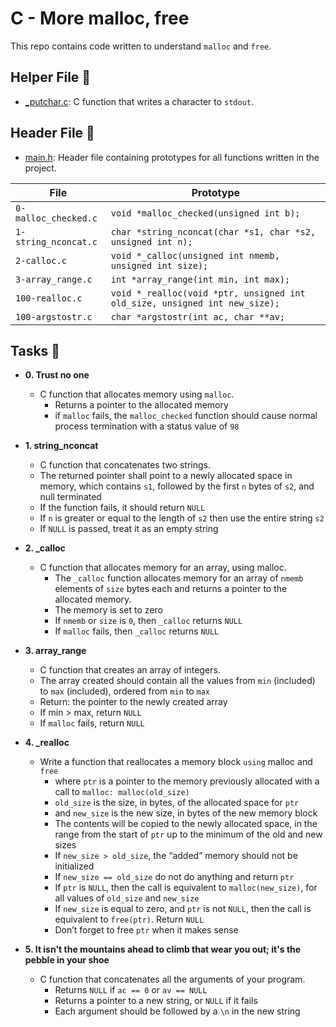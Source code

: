 # C - More malloc, free

This repo contains code written to understand `malloc` and `free`.

## Helper File :raised_hands:

* [_putchar.c](./_putchar.c): C function that writes a character to `stdout`.

## Header File :file_folder:

* [main.h](./main.h): Header file containing prototypes for all
functions written in the project.

| File                     | Prototype                                                                 |
| ------------------------ | --------------------------------                                          |
| `0-malloc_checked.c`     | `void *malloc_checked(unsigned int b);`                                   |
| `1-string_nconcat.c`     | `char *string_nconcat(char *s1, char *s2, unsigned int n);`               |
| `2-calloc.c`             | `void *_calloc(unsigned int nmemb, unsigned int size);`                   |
| `3-array_range.c`        | `int *array_range(int min, int max);`                                     |
| `100-realloc.c`          | `void *_realloc(void *ptr, unsigned int old_size, unsigned int new_size);`|
| `100-argstostr.c`        | `char *argstostr(int ac, char **av;`                                      |

## Tasks :page_with_curl:

* **0. Trust no one**
  * C function that allocates memory using `malloc`.
     * Returns a pointer to the allocated memory
     * if `malloc` fails, the `malloc_checked` function should cause normal process termination with a status value of `98`

* **1. string_nconcat**
  * C function that concatenates two strings.
  * The returned pointer shall point to a newly allocated space in memory, which contains `s1`, followed by the first `n` bytes of `s2`, and null terminated
  * If the function fails, it should return `NULL`
  * If `n` is greater or equal to the length of `s2` then use the entire string `s2`
  * If `NULL` is passed, treat it as an empty string

* **2. _calloc**
  * C function that allocates memory for an array, using malloc.
    * The `_calloc` function allocates memory for an array of `nmemb` elements of `size` bytes each and returns a pointer to the allocated memory.
    * The memory is set to zero
    * If `nmemb` or `size` is `0`, then `_calloc` returns `NULL`
    * If `malloc` fails, then `_calloc` returns `NULL`
 
* **3. array_range**
  * C function that creates an array of integers.
  * The array created should contain all the values from `min` (included) to `max` (included), ordered from `min` to `max`
  * Return: the pointer to the newly created array
  * If min > max, return `NULL`
  * If `malloc` fails, return `NULL`

* **4. _realloc**
  * Write a function that reallocates a memory block `using` malloc and `free`
    * where `ptr` is a pointer to the memory previously allocated with a call to `malloc: malloc(old_size)`
    * `old_size` is the size, in bytes, of the allocated space for `ptr`
    * and `new_size` is the new size, in bytes of the new memory block
    * The contents will be copied to the newly allocated space, in the range from the start of `ptr` up to the minimum of the old and new sizes
    * If `new_size > old_size`, the “added” memory should not be initialized
    * If `new_size == old_size` do not do anything and return `ptr`
    * If `ptr` is `NULL`, then the call is equivalent to `malloc(new_size)`, for all values of `old_size` and `new_size`
    * If `new_size` is equal to zero, and `ptr` is not `NULL`, then the call is equivalent to `free(ptr)`. Return `NULL`
    * Don’t forget to free `ptr` when it makes sense

* **5. It isn't the mountains ahead to climb that wear you out; it's the pebble in your shoe**
  * C function that concatenates all the arguments of your program.
    * Returns `NULL` if `ac == 0` or `av == NULL`
    * Returns a pointer to a new string, or `NULL` if it fails
    * Each argument should be followed by a `\n` in the new string

